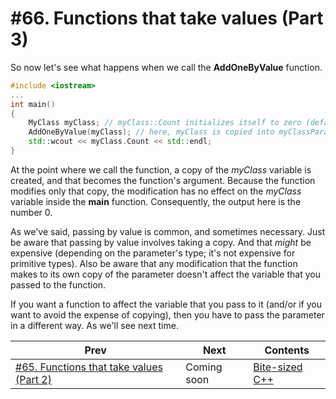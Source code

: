 # #66. Functions that take values (Part 3)

So now let's see what happens when we call the **AddOneByValue** function.

```cpp
#include <iostream>
...
int main()
{
    MyClass myClass; // myClass::Count initializes itself to zero (default member initializer)
    AddOneByValue(myClass); // here, myClass is copied into myClassParameter
    std::wcout << myClass.Count << std::endl;
}
```

At the point where we call the function, a copy of the *myClass* variable is created, and that becomes the function's argument. Because the function modifies only that copy, the modification has no effect on the *myClass* variable inside the **main** function. Consequently, the output here is the number 0.

As we've said, passing by value is common, and sometimes necessary. Just be aware that passing by value involves taking a copy. And that *might* be expensive (depending on the parameter's type; it's not expensive for primitive types). Also be aware that any modification that the function makes to its own copy of the parameter doesn't affect the variable that you passed to the function.

If you want a function to affect the variable that you pass to it (and/or if you want to avoid the expense of copying), then you have to pass the parameter in a different way. As we'll see next time.

|Prev|Next|Contents|
|-|-|-|
|[#65. Functions that take values (Part 2)](065.md)|Coming soon|[Bite-sized C++](../README.md)|
